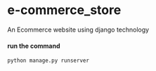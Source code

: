 # e-commerce_store
An Ecommerce website using django technology
#### run the command
```bash
python manage.py runserver
```
